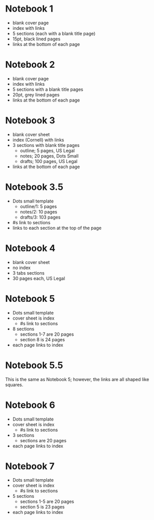 # Notebook 1
- blank cover page
- index with links
- 5 sections (each with a blank title page)
- 15pt, black lined pages
- links at the bottom of each page

# Notebook 2
- blank cover page
- index with links
- 5 sections with a blank title pages
- 20pt, grey lined pages
- links at the bottom of each page

# Notebook 3
- blank cover sheet
- index (Cornell) with links
- 3 sections with blank title pages
	- outline; 5 pages, US Legal
	- notes; 20 pages, Dots Small
	- drafts; 100 pages, US Legal
- links at the bottom of each page

# Notebook 3.5
- Dots small template
	- outline/1: 5 pages
	- notes/2: 10 pages
	- drafts/3: 103 pages
- #s link to sections
- links to each section at the top of the page

# Notebook 4
- blank cover sheet
- no index
- 3 tabs sections
- 30 pages each, US Legal

# Notebook 5
- Dots small template
- cover sheet is index
	- #s link to sections
- 8 sections
	- sections 1-7 are 20 pages
	- section 8 is 24 pages
- each page links to index

# Notebook 5.5
This is the same as Notebook 5; however, the links are all shaped like squares.

# Notebook 6
- Dots small template
- cover sheet is index
	- #s link to sections
- 3 sections
	- sections are 20 pages
- each page links to index

# Notebook 7
- Dots small template
- cover sheet is index
	- #s link to sections
- 5 sections
	- sections 1-5 are 20 pages
	- section 5 is 23 pages
- each page links to index
